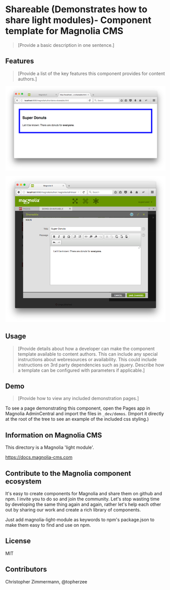 # Shareable (Demonstrates how to share light modules)- Component template for Magnolia CMS

> [Provide a basic description in one sentence.]

## Features
> [Provide a list of the key features this component provides for content authors.]

![Demo page with component](_dev/README-shareable.png)

![Component Dialog](_dev/README-shareable-dialog.png)

## Usage
> [Provide details about how a developer can make the component template available to content authors. This can include any special instructions about webresources or availability. This could include instructions on 3rd party dependencies such as jquery.
Describe how a template can be configured with parameters if applicable.]

## Demo
> [Provide how to view any included demonstration pages.]

To see a page demonstrating this component, open the Pages app in Magnolia AdminCentral and import the files in `_dev/demos`. (Import it directly at the root of the tree to see an example of the included css styling.)

## Information on Magnolia CMS

This directory is a Magnolia 'light module'.

https://docs.magnolia-cms.com


## Contribute to the Magnolia component ecosystem
It's easy to create components for Magnolia and share them on github and npm. I invite you to do so and join the community. Let's stop wasting time by developing the same thing again and again, rather let's help each other out by sharing our work and create a rich library of components.

Just add magnolia-light-module as keywords to npm's package.json to make them easy to find and use on npm.

## License

MIT

## Contributors

Christopher Zimmermann, @topherzee
